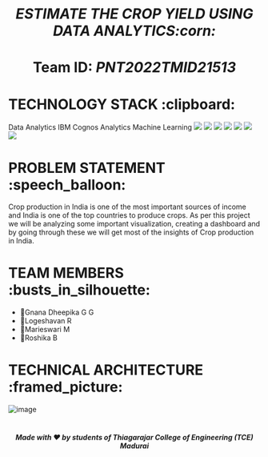 <h1 align="center"><b><i>ESTIMATE THE CROP YIELD USING DATA ANALYTICS:corn:</i></b></h1>

<h1 align="center">Team ID: <b><i>PNT2022TMID21513</i></b></h1>

<h1><b>TECHNOLOGY STACK :clipboard:</b></h1>
<p>
  Data Analytics <t> IBM Cognos Analytics <t> Machine Learning
  <img src="https://img.shields.io/badge/Python-3776AB?style=for-the-badge&logo=python&logoColor=white" />
  <img src="https://img.shields.io/badge/HTML5-E34F26?style=for-the-badge&logo=html5&logoColor=white" />
  <img src="https://img.shields.io/badge/CSS3-1572B6?style=for-the-badge&logo=css3&logoColor=white" />
  <img src="https://img.shields.io/badge/JavaScript-323330?style=for-the-badge&logo=javascript&logoColor=F7DF1E" />
  <img src="https://img.shields.io/badge/Flask-000000?style=for-the-badge&logo=flask&logoColor=white" />
  <img src="https://img.shields.io/badge/Visual_Studio_Code-0078D4?style=for-the-badge&logo=visual%20studio%20code&logoColor=white" />
  <img src="https://img.shields.io/badge/MySQL-00000F?style=for-the-badge&logo=mysql&logoColor=white" />
</p>

<h1><b>PROBLEM STATEMENT :speech_balloon:</b></h1>
Crop production in India is one of the most important sources of income and India is one of the top countries to produce crops. As per this project we will be analyzing some important visualization, creating a dashboard and by going through these we will get most of the insights of Crop production in India.

<h1><b>TEAM MEMBERS :busts_in_silhouette:</b></h1>

  + :girl:Gnana Dheepika G G
  + :boy:Logeshavan R
  + :girl:Marieswari M
  + :girl:Roshika B
  
<h1><b>TECHNICAL ARCHITECTURE :framed_picture:</b></h1>

![image](https://user-images.githubusercontent.com/74963330/190890511-aa4ffb81-5445-4013-823c-de80d5517954.png)

# <H6 align="center"> <i><b>Made with :heart: by students of Thiagarajar College of Engineering (TCE) Madurai</b></i></H6>

